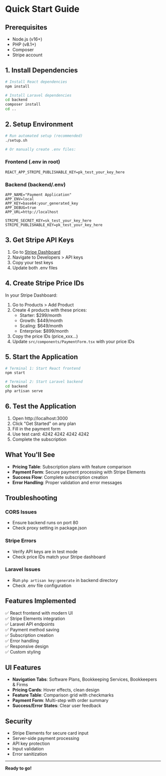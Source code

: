 # Quick Start Guide

## Prerequisites
- Node.js (v16+)
- PHP (v8.1+)
- Composer
- Stripe account

## 1. Install Dependencies

```bash
# Install React dependencies
npm install

# Install Laravel dependencies
cd backend
composer install
cd ..
```

## 2. Setup Environment

```bash
# Run automated setup (recommended)
./setup.sh

# Or manually create .env files:
```

### Frontend (.env in root)
```env
REACT_APP_STRIPE_PUBLISHABLE_KEY=pk_test_your_key_here
```

### Backend (backend/.env)
```env
APP_NAME="Payment Application"
APP_ENV=local
APP_KEY=base64:your_generated_key
APP_DEBUG=true
APP_URL=http://localhost

STRIPE_SECRET_KEY=sk_test_your_key_here
STRIPE_PUBLISHABLE_KEY=pk_test_your_key_here
```

## 3. Get Stripe API Keys

1. Go to [Stripe Dashboard](https://dashboard.stripe.com/)
2. Navigate to Developers > API keys
3. Copy your test keys
4. Update both .env files

## 4. Create Stripe Price IDs

In your Stripe Dashboard:
1. Go to Products > Add Product
2. Create 4 products with these prices:
   - Starter: $299/month
   - Growth: $449/month  
   - Scaling: $649/month
   - Enterprise: $899/month
3. Copy the price IDs (price_xxx...)
4. Update `src/components/PaymentForm.tsx` with your price IDs

## 5. Start the Application

```bash
# Terminal 1: Start React frontend
npm start

# Terminal 2: Start Laravel backend
cd backend
php artisan serve
```

## 6. Test the Application

1. Open http://localhost:3000
2. Click "Get Started" on any plan
3. Fill in the payment form
4. Use test card: 4242 4242 4242 4242
5. Complete the subscription

## What You'll See

- **Pricing Table**: Subscription plans with feature comparison
- **Payment Form**: Secure payment processing with Stripe Elements
- **Success Flow**: Complete subscription creation
- **Error Handling**: Proper validation and error messages

## Troubleshooting

### CORS Issues
- Ensure backend runs on port 80
- Check proxy setting in package.json

### Stripe Errors
- Verify API keys are in test mode
- Check price IDs match your Stripe dashboard

### Laravel Issues
- Run `php artisan key:generate` in backend directory
- Check .env file configuration

## Features Implemented

✅ React frontend with modern UI  
✅ Stripe Elements integration  
✅ Laravel API endpoints  
✅ Payment method saving  
✅ Subscription creation  
✅ Error handling  
✅ Responsive design  
✅ Custom styling  

## UI Features

- **Navigation Tabs**: Software Plans, Bookkeeping Services, Bookkeepers & Firms
- **Pricing Cards**: Hover effects, clean design
- **Feature Table**: Comparison grid with checkmarks
- **Payment Form**: Multi-step with order summary
- **Success/Error States**: Clear user feedback

## Security

- Stripe Elements for secure card input
- Server-side payment processing
- API key protection
- Input validation
- Error sanitization

---

**Ready to go!** 
